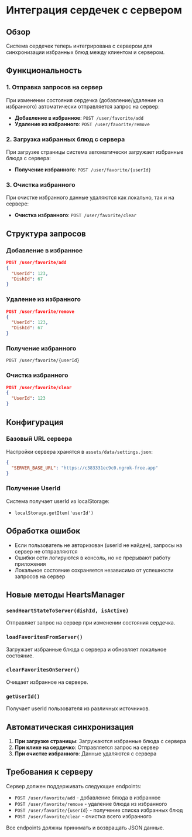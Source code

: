 # Интеграция сердечек с сервером

## Обзор

Система сердечек теперь интегрирована с сервером для синхронизации избранных блюд между клиентом и сервером.

## Функциональность

### 1. Отправка запросов на сервер

При изменении состояния сердечка (добавление/удаление из избранного) автоматически отправляется запрос на сервер:

- **Добавление в избранное**: `POST /user/favorite/add`
- **Удаление из избранного**: `POST /user/favorite/remove`

### 2. Загрузка избранных блюд с сервера

При загрузке страницы система автоматически загружает избранные блюда с сервера:

- **Получение избранного**: `POST /user/favorite/{userId}`

### 3. Очистка избранного

При очистке избранного данные удаляются как локально, так и на сервере:

- **Очистка избранного**: `POST /user/favorite/clear`

## Структура запросов

### Добавление в избранное
```json
POST /user/favorite/add
{
  "UserId": 123,
  "DishId": 67
}
```

### Удаление из избранного
```json
POST /user/favorite/remove
{
  "UserId": 123,
  "DishId": 67
}
```

### Получение избранного
```
POST /user/favorite/{userId}
```

### Очистка избранного
```json
POST /user/favorite/clear
{
  "UserId": 123
}
```

## Конфигурация

### Базовый URL сервера
Настройки сервера хранятся в `assets/data/settings.json`:
```json
{
  "SERVER_BASE_URL": "https://c383331ec9c0.ngrok-free.app"
}
```

### Получение UserId
Система получает userId из localStorage:
- `localStorage.getItem('userId')`

## Обработка ошибок

- Если пользователь не авторизован (userId не найден), запросы на сервер не отправляются
- Ошибки сети логируются в консоль, но не прерывают работу приложения
- Локальное состояние сохраняется независимо от успешности запросов на сервер

## Новые методы HeartsManager

### `sendHeartStateToServer(dishId, isActive)`
Отправляет запрос на сервер при изменении состояния сердечка.

### `loadFavoritesFromServer()`
Загружает избранные блюда с сервера и обновляет локальное состояние.

### `clearFavoritesOnServer()`
Очищает избранное на сервере.

### `getUserId()`
Получает userId пользователя из различных источников.

## Автоматическая синхронизация

1. **При загрузке страницы**: Загружаются избранные блюда с сервера
2. **При клике на сердечко**: Отправляется запрос на сервер
3. **При очистке избранного**: Данные удаляются с сервера

## Требования к серверу

Сервер должен поддерживать следующие endpoints:

- `POST /user/favorite/add` - добавление блюда в избранное
- `POST /user/favorite/remove` - удаление блюда из избранного  
- `POST /user/favorite/{userId}` - получение списка избранных блюд
- `POST /user/favorite/clear` - очистка всего избранного

Все endpoints должны принимать и возвращать JSON данные. 